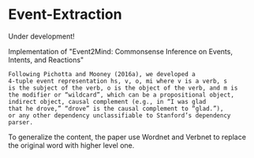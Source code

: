 # Event-Extraction
Under development!

Implementation of "Event2Mind: Commonsense Inference on Events, Intents, and Reactions"
```
Following Pichotta and Mooney (2016a), we developed a
4-tuple event representation hs, v, o, mi where v is a verb, s
is the subject of the verb, o is the object of the verb, and m is
the modifier or “wildcard”, which can be a propositional object,
indirect object, causal complement (e.g., in “I was glad
that he drove,” “drove” is the causal complement to “glad.”),
or any other dependency unclassifiable to Stanford’s dependency
parser.
```
To generalize the content, the paper use Wordnet and Verbnet to replace the original word with higher level one. 
